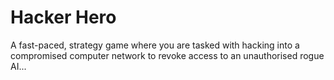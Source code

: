 # Hacker Hero

A fast-paced, strategy game where you are tasked with hacking into a compromised computer network to revoke access to an unauthorised rogue AI...
